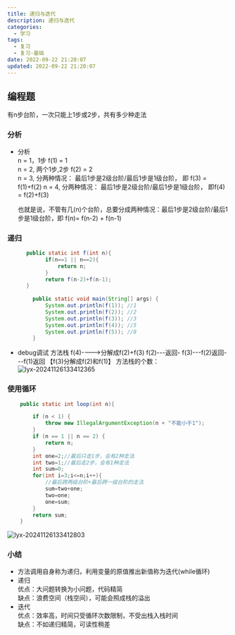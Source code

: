 ```yaml
---
title: 递归与迭代
description: 递归与迭代
categories:
  - 学习
tags:
  - 复习
  - 复习-基础
date: 2022-09-22 21:20:07
updated: 2022-09-22 21:20:07
---
```


## 编程题

有n步台阶，一次只能上1步或2步，共有多少种走法  

### 分析

- 分析  
  n = 1，1步    f(1) = 1  
  n = 2,   两个1步,2步    f(2) = 2  
  n = 3,  分两种情况： 最后1步是2级台阶/最后1步是1级台阶，
  即 f(3) = f(1)+f(2)
  n = 4, 分两种情况： 最后1步是2级台阶/最后1步是1级台阶，
  即f(4) = f(2)+f(3)

  也就是说，不管有几(n)个台阶，总要分成两种情况：最后1步是2级台阶/最后1步是1级台阶，即 f(n)= f(n-2) + f(n-1) 
  
### 递归

```java
      public static int f(int n){
            if(n==1 || n==2){
                return n;
            }
            return f(n-2)+f(n-1);
      }
  
        public static void main(String[] args) {
            System.out.println(f(1)); //1
            System.out.println(f(2)); //2
            System.out.println(f(3)); //3
            System.out.println(f(4)); //5
            System.out.println(f(5)); //8
        }
```

- debug调试
  方法栈 
  f(4)---->分解成f(2)+f(3)
  f(2)---返回-
  f(3)---f(2)返回---f(1)返回 【f(3)分解成f(2)和f(1)】
  方法栈的个数：
  ![lyx-20241126133412365](attachments/img/lyx-20241126133412365.png)

### 使用循环

```java
    public static int loop(int n){

        if (n < 1) {
            throw new IllegalArgumentException(n + "不能小于1");
        }
        if (n == 1 || n == 2) {
            return n;
        }
        int one=2;//最后只走1步，会有2种走法
        int two=1;//最后走2步，会有1种走法
        int sum=0;
        for(int i=3;i<=n;i++){
            //最后跨两级台阶+最后跨一级台阶的走法
            sum=two+one;
            two=one;
            one=sum;
        }
        return sum;
    }
```



![lyx-20241126133412803](attachments/img/lyx-20241126133412803.png)

### 小结

- 方法调用自身称为递归，利用变量的原值推出新值称为迭代(while循环)
- 递归  
  优点：大问题转换为小问题，代码精简  
  缺点：浪费空间（栈空间），可能会照成栈的溢出
- 迭代  
  优点：效率高，时间只受循环次数限制，不受出栈入栈时间  
  缺点：不如递归精简，可读性稍差